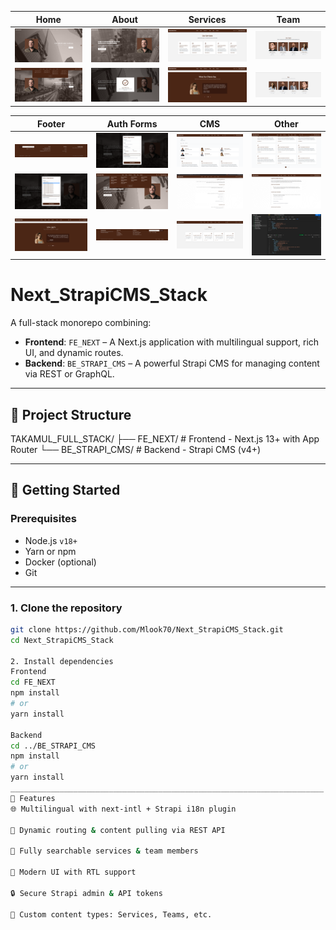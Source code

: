 | Home                 | About                | Services              | Team                  |
| -------------------- | -------------------- | --------------------- | --------------------- |
| ![](assets/Img1.png) | ![](assets/Img2.png) | ![](assets/Img9.png)  | ![](assets/Img10.png) |
| ![](assets/Img3.png) | ![](assets/Img6.png) | ![](assets/Img11.png) | ![](assets/Img14.png) |


| Footer                | Auth Forms            | CMS                   | Other                 |
| --------------------- | --------------------- | --------------------- | --------------------- |
| ![](assets/Img7.png)  | ![](assets/Img4.png)  | ![](assets/Img16.png) | ![](assets/Img17.png) |
| ![](assets/Img5.png)  | ![](assets/Img8.png)  | ![](assets/Img18.png) | ![](assets/Img19.png) |
| ![](assets/Img15.png) | ![](assets/Img12.png) | ![](assets/Img13.png) | ![](assets/Img20.png) |


# Next_StrapiCMS_Stack

A full-stack monorepo combining:

- **Frontend**: `FE_NEXT` – A Next.js application with multilingual support, rich UI, and dynamic routes.
- **Backend**: `BE_STRAPI_CMS` – A powerful Strapi CMS for managing content via REST or GraphQL.

---

## 📁 Project Structure
TAKAMUL_FULL_STACK/
├── FE_NEXT/ # Frontend - Next.js 13+ with App Router
└── BE_STRAPI_CMS/ # Backend - Strapi CMS (v4+)

---

## 🚀 Getting Started

### Prerequisites

- Node.js `v18+`
- Yarn or npm
- Docker (optional)
- Git

---

### 1. Clone the repository

```bash
git clone https://github.com/Mlook70/Next_StrapiCMS_Stack.git
cd Next_StrapiCMS_Stack

2. Install dependencies
Frontend
cd FE_NEXT
npm install
# or
yarn install

Backend
cd ../BE_STRAPI_CMS
npm install
# or
yarn install
______________________________________________________________________
🧩 Features
🌐 Multilingual with next-intl + Strapi i18n plugin

🧠 Dynamic routing & content pulling via REST API

🎯 Fully searchable services & team members

🎨 Modern UI with RTL support

🔒 Secure Strapi admin & API tokens

🧾 Custom content types: Services, Teams, etc.
